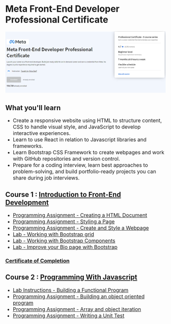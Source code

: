 # Meta Front-End Developer Professional Certificate

<img src="meta-fron-end-title.png" alt="Meta Front-End developer certificate header img"/>

## What you'll learn

-   <font size="3">Create a responsive website using HTML to structure content, CSS to handle visual style, and JavaScript to develop interactive experiences.</font>
-   <font size="3">Learn to use React in relation to Javascript libraries and frameworks.</font>
-   <font size="3">Learn Bootstrap CSS Framework to create webpages and work with GitHub repositories and version control.</font>
-   <font size="3">Prepare for a coding interview, learn best approaches to problem-solving, and build portfolio-ready projects you can share during job interviews.</font>

## Course 1 : [Introduction to Front-End Development](https://www.coursera.org/learn/introduction-to-front-end-development)

-   [<font size="3">Programming Assignment - Creating a HTML Document</font>](/Course1-Introduction-to-Front-End-Development/1-Creating-a-HTML-Document)
-   [<font size="3">Programming Assignment - Styling a Page</font>](/Course1-Introduction-to-Front-End-Development/2-Styling-a-Page)
-   [<font size="3">Programming Assignment - Create and Style a Webpage</font>](/Course1-Introduction-to-Front-End-Development/3-Create-and-Style-a-Webpage)
-   [<font size="3">Lab - Working with Bootstrap grid</font>](/Course1-Introduction-to-Front-End-Development/4-Lab-Working-with-Bootstrap-Grid/)
-   [<font size="3">Lab - Working with Bootstrap Components</font>](/Course1-Introduction-to-Front-End-Development/5-Lab-Working-with-Bootstrap-Components/)
-   [<font size="3">Lab - Improve your Bio page with Bootstrap</font>](/Course1-Introduction-to-Front-End-Development/6-Lab-Improve-your-Bio-Page-with-Bootstrap/)

### [Certificate of Completion](https://coursera.org/share/57c72c94f78302be01c359351247dd68) <br />

## Course 2 : [Programming With Javascript](/Course2-Programming-with-Javascript/)

-   [<font size="3">Lab Instructions - Building a Functional Program</fon>](/Course2-Programming-with-Javascript/1-Lab-Instructions-Building-a-Functional-Program)
-   [<font size="3">Programming Assignment - Building an object oriented program</font>](/Course2-Programming-with-Javascript/2-Programming-Assignment-Building-an-object-oriented-program)
-   [<font size="3">Programming Assignment - Array and object iteration</font>](/Course2-Programming-with-Javascript/3-Programming-Assignment-Array-and-object-iteration)
-   [<font size="3">Programming Assignment - Writing a Unit Test](/Course2-Programming-with-Javascript/4-Programming-Assignment-Writing-a-Unit-Test)

